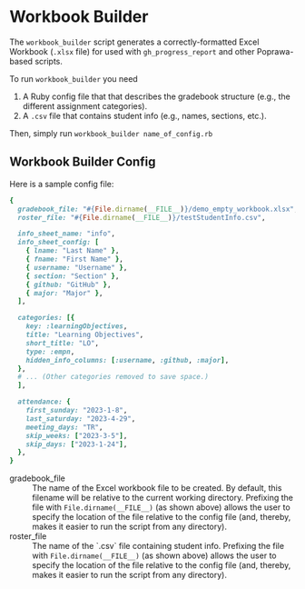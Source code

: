 # Workbook Builder 

The `workbook_builder` script generates a correctly-formatted Excel Workbook (`.xlsx` file) for used with 
`gh_progress_report` and other Poprawa-based scripts.

To run `workbook_builder` you need 
1. A Ruby config file that that describes the gradebook structure (e.g., the different assignment categories).
2. A <code>.csv</code> file that contains student info (e.g., names, sections, etc.).  

Then, simply run `workbook_builder name_of_config.rb`

## Workbook Builder Config 

Here is a sample config file:

```ruby
{
  gradebook_file: "#{File.dirname(__FILE__)}/demo_empty_workbook.xlsx",
  roster_file: "#{File.dirname(__FILE__)}/testStudentInfo.csv",

  info_sheet_name: "info",
  info_sheet_config: [
    { lname: "Last Name" },
    { fname: "First Name" },
    { username: "Username" },
    { section: "Section" },
    { github: "GitHub" },
    { major: "Major" },
  ],

  categories: [{
    key: :learningObjectives,
    title: "Learning Objectives",
    short_title: "LO",
    type: :empn,
    hidden_info_columns: [:username, :github, :major],
  },
  # ... (Other categories removed to save space.)
  ],

  attendance: {
    first_sunday: "2023-1-8",
    last_saturday: "2023-4-29",
    meeting_days: "TR",
    skip_weeks: ["2023-3-5"],
    skip_days: ["2023-1-24"],
  },
}
```

<dl>
<dt>gradebook_file</dt>
<dd>The name of the Excel workbook file to be created. By default, this filename will be relative to the 
current working directory. Prefixing the file with 
<code>File.dirname(__FILE__)</code> (as shown above) allows the user
to specify the location of the file relative to the config file (and, thereby, makes it easier to run 
the script from any directory).
</dd>

<dt>roster_file</dt>
<dd>The name of the `.csv` file containing student info. Prefixing the file with 
<code>File.dirname(__FILE__)</code> (as shown above) allows the user
to specify the location of the file relative to the config file (and, thereby, makes it easier to run 
the script from any directory).
</dd>
</dl>
